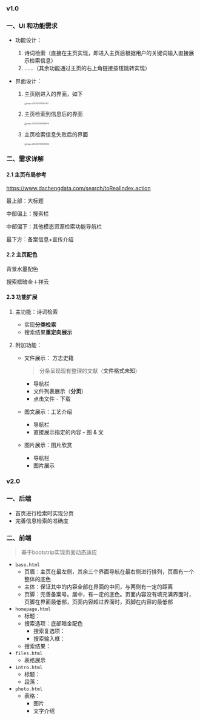 ### v1.0

### 一、UI 和功能需求

- 功能设计：

    1. 诗词检索（直接在主页实现，即进入主页后根据用户的关键词输入直接展示检索信息）
    2. ......（其余功能通过主页的右上角链接按钮跳转实现）

- 界面设计：

    1. 主页刚进入的界面，如下

        <img src="https://dwj-oss.oss-cn-nanjing.aliyuncs.com/images/202406080113125.png" alt="image-20231201175921317" style="zoom: 33%;" />

    2. 主页检索到信息后的界面

        <img src="https://dwj-oss.oss-cn-nanjing.aliyuncs.com/images/202406080113501.png" alt="image-20231201180006512" style="zoom:33%;" />

    3. 主页检索信息失败后的界面

        <img src="https://dwj-oss.oss-cn-nanjing.aliyuncs.com/images/202406080113155.png" alt="image-20231201180140350" style="zoom:33%;" />

### 二、需求详解

#### 2.1 主页布局参考

https://www.dachengdata.com/search/toRealIndex.action

最上部：大标题

中部偏上：搜索栏

中部偏下：其他模态资源检索功能导航栏

最下方：备案信息+宣传介绍

#### 2.2 主页配色

背景水墨配色

搜索框暗金＋祥云

#### 2.3 功能扩展

1. 主功能：诗词检索
    - 实现**分类检索**
    - 搜索结果**重定向展示**
    
2. 附加功能：
    - 文件展示： 方志史籍
      
        > 分条呈现现有整理的文献（**文件格式未知**）
        
        - 导航栏
        - 文件列表展示（**分页**）
        - 点击文件 - 下载
        
    - 图文展示：工艺介绍
        - 导航栏
        - 直接展示指定的内容 - 图 & 文
        
    - 图片展示：图片欣赏
        - 导航栏
        - 图片展示

### v2.0

### 一、后端

- 首页进行检索时实现分页
- 完善信息检索的准确度

### 二、前端

> 基于bootstrip实现页面动态适应

- `base.html` 
    - 页眉：主页在最左侧，其余三个界面导航在最右侧进行排列，页眉有一个整体的底色
    - 主体：保证其中的内容全部在界面的中间，与两侧有一定的距离
    - 页脚：完善备案号。居中，有一定的底色。页面内容没有填充满界面时，页脚在界面最低部，页面内容超过界面时，页脚在内容的最低部
- `homepage.html`
    - 标题：
    - 搜索选项：底部暗金配色
        - 搜索复选项：
        - 搜索输入框：
    - 搜索结果：
- `files.html`
    - 表格展示
- `intro.html`
    - 标题：
    - 段落：
- `photo.html`
    - 表格：
        - 图片
        - 文字介绍